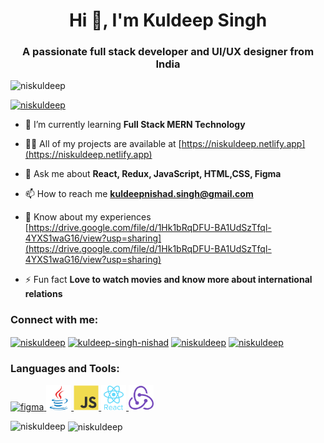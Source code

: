 <h1 align="center">Hi 👋, I'm Kuldeep Singh</h1>
<h3 align="center">A passionate full stack developer and UI/UX designer from India</h3>

<p align="left"> <img src="https://komarev.com/ghpvc/?username=niskuldeep&label=Profile%20views&color=0e75b6&style=flat" alt="niskuldeep" /> </p>

<p align="left"> <a href="https://github.com/ryo-ma/github-profile-trophy"><img src="https://github-profile-trophy.vercel.app/?username=niskuldeep" alt="niskuldeep" /></a> </p>

- 🌱 I’m currently learning **Full Stack MERN Technology**

- 👨‍💻 All of my projects are available at [https://niskuldeep.netlify.app](https://niskuldeep.netlify.app)

- 💬 Ask me about **React, Redux, JavaScript, HTML,CSS, Figma**

- 📫 How to reach me **kuldeepnishad.singh@gmail.com**

- 📄 Know about my experiences [https://drive.google.com/file/d/1Hk1bRqDFU-BA1UdSzTfql-4YXS1waG16/view?usp=sharing](https://drive.google.com/file/d/1Hk1bRqDFU-BA1UdSzTfql-4YXS1waG16/view?usp=sharing)

- ⚡ Fun fact **Love to watch movies and know more about international relations**

<h3 align="left">Connect with me:</h3>
<p align="left">
<a href="https://twitter.com/niskuldeep" target="blank"><img align="center" src="https://raw.githubusercontent.com/rahuldkjain/github-profile-readme-generator/master/src/images/icons/Social/twitter.svg" alt="niskuldeep" height="30" width="40" /></a>
<a href="https://linkedin.com/in/kuldeep-singh-nishad" target="blank"><img align="center" src="https://raw.githubusercontent.com/rahuldkjain/github-profile-readme-generator/master/src/images/icons/Social/linked-in-alt.svg" alt="kuldeep-singh-nishad" height="30" width="40" /></a>
<a href="https://www.behance.net/niskuldeep" target="blank"><img align="center" src="https://raw.githubusercontent.com/rahuldkjain/github-profile-readme-generator/master/src/images/icons/Social/behance.svg" alt="niskuldeep" height="30" width="40" /></a>
<a href="https://www.leetcode.com/niskuldeep" target="blank"><img align="center" src="https://raw.githubusercontent.com/rahuldkjain/github-profile-readme-generator/master/src/images/icons/Social/leet-code.svg" alt="niskuldeep" height="30" width="40" /></a>
</p>

<h3 align="left">Languages and Tools:</h3>
<p align="left"> <a href="https://www.figma.com/" target="_blank" rel="noreferrer"> <img src="https://www.vectorlogo.zone/logos/figma/figma-icon.svg" alt="figma" width="40" height="40"/> </a> <a href="https://www.java.com" target="_blank" rel="noreferrer"> <img src="https://raw.githubusercontent.com/devicons/devicon/master/icons/java/java-original.svg" alt="java" width="40" height="40"/> </a> <a href="https://developer.mozilla.org/en-US/docs/Web/JavaScript" target="_blank" rel="noreferrer"> <img src="https://raw.githubusercontent.com/devicons/devicon/master/icons/javascript/javascript-original.svg" alt="javascript" width="40" height="40"/> </a> <a href="https://reactjs.org/" target="_blank" rel="noreferrer"> <img src="https://raw.githubusercontent.com/devicons/devicon/master/icons/react/react-original-wordmark.svg" alt="react" width="40" height="40"/> </a> <a href="https://redux.js.org" target="_blank" rel="noreferrer"> <img src="https://raw.githubusercontent.com/devicons/devicon/master/icons/redux/redux-original.svg" alt="redux" width="40" height="40"/> </a> </p>

<p><img align="left" src="https://github-readme-stats.vercel.app/api/top-langs?username=niskuldeep&show_icons=true&locale=en&layout=compact" alt="niskuldeep" /></p>

<p>&nbsp;<img align="center" src="https://github-readme-stats.vercel.app/api?username=niskuldeep&show_icons=true&locale=en" alt="niskuldeep" /></p>
